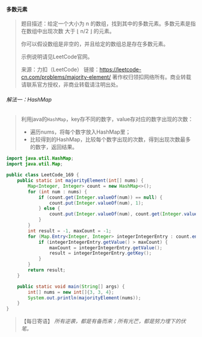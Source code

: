 #### 多数元素

> 题目描述：给定一个大小为 n 的数组，找到其中的多数元素。多数元素是指在数组中出现次数 大于 ⌊ n/2 ⌋ 的元素。
>
> 你可以假设数组是非空的，并且给定的数组总是存在多数元素。
>
> 示例说明请见LeetCode官网。
>
> 来源：力扣（LeetCode）
> 链接：https://leetcode-cn.com/problems/majority-element/
> 著作权归领扣网络所有。商业转载请联系官方授权，非商业转载请注明出处。

###### 解法一：HashMap

> 利用java的`HashMap`，key存不同的数字，value存对应的数字出现的次数：
>
> - 遍历nums，将每个数字放入HashMap里；
> - 比较得到的HashMap，比较每个数字出现的次数，得到出现次数最多的数字，返回结果。

```java
import java.util.HashMap;
import java.util.Map;

public class LeetCode_169 {
    public static int majorityElement(int[] nums) {
        Map<Integer, Integer> count = new HashMap<>();
        for (int num : nums) {
            if (count.get(Integer.valueOf(num)) == null) {
                count.put(Integer.valueOf(num), 1);
            } else {
                count.put(Integer.valueOf(num), count.get(Integer.valueOf(num)) + 1);
            }
        }
        int result = -1, maxCount = -1;
        for (Map.Entry<Integer, Integer> integerIntegerEntry : count.entrySet()) {
            if (integerIntegerEntry.getValue() > maxCount) {
                maxCount = integerIntegerEntry.getValue();
                result = integerIntegerEntry.getKey();
            }
        }
        return result;
    }

    public static void main(String[] args) {
        int[] nums = new int[]{3, 3, 4};
        System.out.println(majorityElement(nums));
    }
}
```

> 【每日寄语】 *所有逆袭，都是有备而来；所有光芒，都是努力埋下的伏笔。* 

